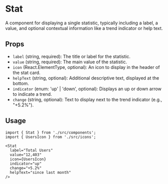 # Stat

A component for displaying a single statistic, typically including a label, a value, and optional contextual information like a trend indicator or help text.

## Props

*   `label` (string, required): The title or label for the statistic.
*   `value` (string, required): The main value of the statistic.
*   `icon` (React.ElementType, optional): An icon to display in the header of the stat card.
*   `helpText` (string, optional): Additional descriptive text, displayed at the bottom.
*   `indicator` (enum: 'up' | 'down', optional): Displays an up or down arrow to indicate a trend.
*   `change` (string, optional): Text to display next to the trend indicator (e.g., "+5.2%").

## Usage

```tsx
import { Stat } from './src/components';
import { UsersIcon } from './src/icons';

<Stat
  label="Total Users"
  value="12,403"
  icon={UsersIcon}
  indicator="up"
  change="+5.2%"
  helpText="since last month"
/>
```
